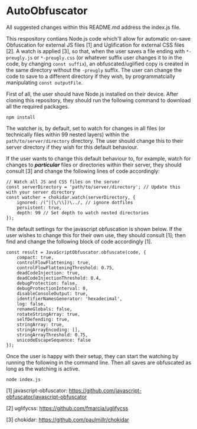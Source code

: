 ﻿# AutoObfuscator

All suggested changes within this README.md address the index.js file.

This respository contians Node.js code which'll allow for automatic on-save Obfuscation for external JS files [1] and Uglification for external CSS files [2]. A watch is applied [3], so that, when the user saves a file ending with `*-preugly.js` or `*-preugly.css` (or whatever suffix user changes it to in the code, by changing `const suffix`), an obfuscated/uglified copy is created in the same directory without the `-preugly` suffix. The user can change the code to save to a different directory if they wish, by programmatcially manipulating `const outputFile`.

First of all, the user should have Node.js installed on their device. After cloning this repository, they should run the following command to download all the required packages.

```
npm install
```

The watcher is, by default, set to watch for changes in all files (or technically files within 99 nested layers) within the `path/to/server/directory` directory.
The user should change this to their server directory if they wish for this default behaviour.

If the user wants to change this default behaviour to, for example, watch for changes to ***particular*** files or directories within their server, they should consult [3] and change the following lines of code accordingly:

```
// Watch all JS and CSS files on the server
const serverDirectory = 'path/to/server/directory'; // Update this with your server directory
const watcher = chokidar.watch(serverDirectory, {
    ignored: /(^|[\/\\])\../, // ignore dotfiles
    persistent: true,
    depth: 99 // Set depth to watch nested directories
});
```

The default settings for the javascript obfuscation is shown below. If the user wishes to change this for their own use, they should consult [1]; then find and change the following block of code accordingly [1].

```
const result = JavaScriptObfuscator.obfuscate(code, {
    compact: true,
    controlFlowFlattening: true,
    controlFlowFlatteningThreshold: 0.75,
    deadCodeInjection: true,
    deadCodeInjectionThreshold: 0.4,
    debugProtection: false,
    debugProtectionInterval: 0,
    disableConsoleOutput: true,
    identifierNamesGenerator: 'hexadecimal',
    log: false,
    renameGlobals: false,
    rotateStringArray: true,
    selfDefending: true,
    stringArray: true,
    stringArrayEncoding: [],
    stringArrayThreshold: 0.75,
    unicodeEscapeSequence: false
});
```

Once the user is happy with their setup, they can start the watching by running the following in the command line. Then all saves are obfuscated as long as the watching is active.

```node index.js```

[1] javascript-obfuscator: https://github.com/javascript-obfuscator/javascript-obfuscator

[2] uglifycss: https://github.com/fmarcia/uglifycss

[3] chokidar: https://github.com/paulmillr/chokidar
